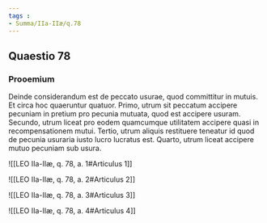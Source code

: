 ```yaml
---
tags : 
- Summa/IIa-IIæ/q.78
---
```


## Quaestio 78

### Prooemium

Deinde considerandum est de peccato usurae, quod committitur in mutuis. Et circa hoc quaeruntur quatuor. Primo, utrum sit peccatum accipere pecuniam in pretium pro pecunia mutuata, quod est accipere usuram. Secundo, utrum liceat pro eodem quamcumque utilitatem accipere quasi in recompensationem mutui. Tertio, utrum aliquis restituere teneatur id quod de pecunia usuraria iusto lucro lucratus est. Quarto, utrum liceat accipere mutuo pecuniam sub usura.

![[LEO IIa-IIæ, q. 78, a. 1#Articulus 1]]

![[LEO IIa-IIæ, q. 78, a. 2#Articulus 2]]

![[LEO IIa-IIæ, q. 78, a. 3#Articulus 3]]

![[LEO IIa-IIæ, q. 78, a. 4#Articulus 4]]

